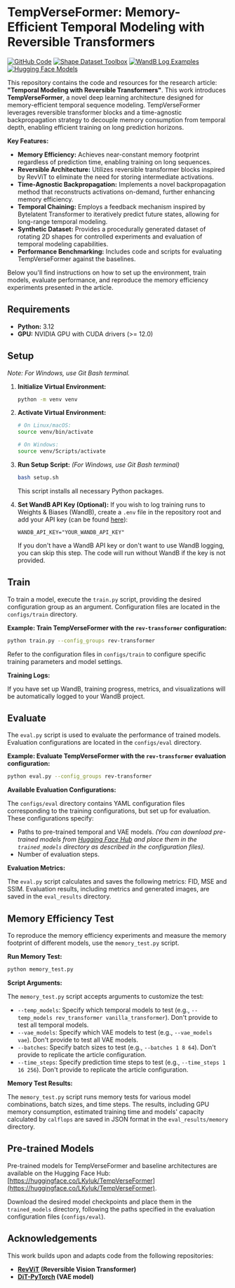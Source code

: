 # TempVerseFormer: Memory-Efficient Temporal Modeling with Reversible Transformers

[![GitHub Code](https://img.shields.io/github/v/release/leo27heady/TempVerseFormer?label=TempVerseFormer&style=flat-square)](https://github.com/leo27heady/TempVerseFormer)
[![Shape Dataset Toolbox](https://img.shields.io/github/v/release/leo27heady/simple-shape-dataset-toolbox?label=shapekit&style=flat-square)](https://github.com/leo27heady/simple-shape-dataset-toolbox)
[![WandB Log Examples](https://img.shields.io/badge/WandB-Training%20Logs-blue?style=flat-square&logo=wandb)](https://wandb.ai/leo27heady)
[![Hugging Face Models](https://img.shields.io/badge/%F0%9F%A4%97%20Hugging%20Face-Trained%20Models-blue?style=flat-square&logo=huggingface)](https://huggingface.co/LKyluk/TempVerseFormer)

This repository contains the code and resources for the research article: **"Temporal Modeling with Reversible Transformers"**. This work introduces **TempVerseFormer**, a novel deep learning architecture designed for memory-efficient temporal sequence modeling. TempVerseFormer leverages reversible transformer blocks and a time-agnostic backpropagation strategy to decouple memory consumption from temporal depth, enabling efficient training on long prediction horizons.

**Key Features:**

* **Memory Efficiency:** Achieves near-constant memory footprint regardless of prediction time, enabling training on long sequences.
* **Reversible Architecture:** Utilizes reversible transformer blocks inspired by RevViT to eliminate the need for storing intermediate activations.
* **Time-Agnostic Backpropagation:** Implements a novel backpropagation method that reconstructs activations on-demand, further enhancing memory efficiency.
* **Temporal Chaining:** Employs a feedback mechanism inspired by Bytelatent Transformer to iteratively predict future states, allowing for long-range temporal modeling.
* **Synthetic Dataset:** Provides a procedurally generated dataset of rotating 2D shapes for controlled experiments and evaluation of temporal modeling capabilities.
* **Performance Benchmarking:** Includes code and scripts for evaluating TempVerseFormer against the baselines.

Below you'll find instructions on how to set up the environment, train models, evaluate performance, and reproduce the memory efficiency experiments presented in the article.

## Requirements

* **Python:** 3.12
* **GPU:** NVIDIA GPU with CUDA drivers (>= 12.0)

## Setup
*Note: For Windows, use Git Bash terminal.*

1. **Initialize Virtual Environment:**
   ```bash
   python -m venv venv
   ```

2. **Activate Virtual Environment:**
   ```bash
   # On Linux/macOS:
   source venv/bin/activate

   # On Windows:
   source venv/Scripts/activate
   ```

3. **Run Setup Script:**
   *(For Windows, use Git Bash terminal)*
   ```bash
   bash setup.sh
   ```
   This script installs all necessary Python packages.

4. **Set WandB API Key (Optional):**
   If you wish to log training runs to Weights & Biases (WandB), create a `.env` file in the repository root and add your API key (can be found [here](https://wandb.ai/authorize)):
   ```
   WANDB_API_KEY="YOUR_WANDB_API_KEY"
   ```
   If you don't have a WandB API key or don't want to use WandB logging, you can skip this step. The code will run without WandB if the key is not provided.

## Train

To train a model, execute the `train.py` script, providing the desired configuration group as an argument. Configuration files are located in the `configs/train` directory.

**Example: Train TempVerseFormer with the `rev-transformer` configuration:**
```bash
python train.py --config_groups rev-transformer
```

Refer to the configuration files in `configs/train` to configure specific training parameters and model settings.

**Training Logs:**

If you have set up WandB, training progress, metrics, and visualizations will be automatically logged to your WandB project.

## Evaluate

The `eval.py` script is used to evaluate the performance of trained models. Evaluation configurations are located in the `configs/eval` directory.

**Example: Evaluate TempVerseFormer with the `rev-transformer` evaluation configuration:**
```bash
python eval.py --config_groups rev-transformer
```

**Available Evaluation Configurations:**

The `configs/eval` directory contains YAML configuration files corresponding to the training configurations, but set up for evaluation. These configurations specify:

* Paths to pre-trained temporal and VAE models. *(You can download pre-trained models from [Hugging Face Hub](https://huggingface.co/LKyluk/TempVerseFormer) and place them in the `trained_models` directory as described in the configuration files).*
* Number of evaluation steps.

**Evaluation Metrics:**

The `eval.py` script calculates and saves the following metrics: FID, MSE and SSIM.
Evaluation results, including metrics and generated images, are saved in the `eval_results` directory.

## Memory Efficiency Test

To reproduce the memory efficiency experiments and measure the memory footprint of different models, use the `memory_test.py` script.

**Run Memory Test:**
```bash
python memory_test.py
```

**Script Arguments:**

The `memory_test.py` script accepts arguments to customize the test:

* `--temp_models`: Specify which temporal models to test (e.g., `--temp_models rev_transformer vanilla_transformer`). Don't provide to test all temporal models.
* `--vae_models`: Specify which VAE models to test (e.g., `--vae_models vae`). Don't provide to test all VAE models.
* `--batches`: Specify batch sizes to test (e.g., `--batches 1 8 64`). Don't provide to replicate the article configuration.
* `--time_steps`: Specify prediction time steps to test (e.g., `--time_steps 1 16 256`). Don't provide to replicate the article configuration.

**Memory Test Results:**

The `memory_test.py` script runs memory tests for various model combinations, batch sizes, and time steps. The results, including GPU memory consumption, estimated training time and models' capacity calculated by `calflops` are saved in JSON format in the `eval_results/memory` directory.

## Pre-trained Models

Pre-trained models for TempVerseFormer and baseline architectures are available on the Hugging Face Hub: [https://huggingface.co/LKyluk/TempVerseFormer](https://huggingface.co/LKyluk/TempVerseFormer).

Download the desired model checkpoints and place them in the `trained_models` directory, following the paths specified in the evaluation configuration files (`configs/eval`).

## Acknowledgements

This work builds upon and adapts code from the following repositories:

* **[RevViT](https://github.com/karttikeya/minREV) (Reversible Vision Transformer)**
* **[DiT-PyTorch](https://github.com/explainingai-code/DiT-PyTorch) (VAE model)**
